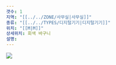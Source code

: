 ```yaml
---
갯수: 1
지역: "[[../../ZONE/사무실|사무실]]"
종류: "[[../../TYPES/디지털기기|디지털기기]]"
위치: "[[M|M]]"
상세위치: 회색 바구니
설명: 
---
```

![](http://192.168.50.22/devices/240608_IMG_0194.jpg)